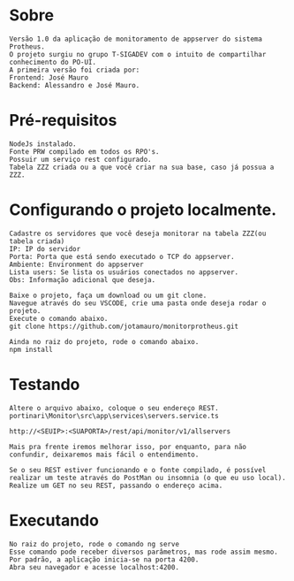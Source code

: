 # Sobre

    Versão 1.0 da aplicação de monitoramento de appserver do sistema Protheus.
    O projeto surgiu no grupo T-SIGADEV com o intuito de compartilhar conhecimento do PO-UI.
    A primeira versão foi criada por:
    Frontend: José Mauro
    Backend: Alessandro e José Mauro.

# Pré-requisitos

    NodeJs instalado.
    Fonte PRW compilado em todos os RPO's.
    Possuir um serviço rest configurado.
    Tabela ZZZ criada ou a que você criar na sua base, caso já possua a ZZZ.

# Configurando o projeto localmente.

    Cadastre os servidores que você deseja monitorar na tabela ZZZ(ou tabela criada)
    IP: IP do servidor
    Porta: Porta que está sendo executado o TCP do appserver.
    Ambiente: Environment do appserver
    Lista users: Se lista os usuários conectados no appserver.
    Obs: Informação adicional que deseja.

    Baixe o projeto, faça um download ou um git clone.
    Navegue através do seu VSCODE, crie uma pasta onde deseja rodar o projeto.
    Execute o comando abaixo.
    git clone https://github.com/jotamauro/monitorprotheus.git

    Ainda no raiz do projeto, rode o comando abaixo.
    npm install

# Testando

    Altere o arquivo abaixo, coloque o seu endereço REST.
    portinari\Monitor\src\app\services\servers.service.ts

    http://<SEUIP>:<SUAPORTA>/rest/api/monitor/v1/allservers

    Mais pra frente iremos melhorar isso, por enquanto, para não confundir, deixaremos mais fácil o entendimento.

    Se o seu REST estiver funcionando e o fonte compilado, é possível realizar um teste através do PostMan ou insomnia (o que eu uso local). Realize um GET no seu REST, passando o endereço acima.

# Executando

    No raiz do projeto, rode o comando ng serve
    Esse comando pode receber diversos parâmetros, mas rode assim mesmo.
    Por padrão, a aplicação inicia-se na porta 4200.
    Abra seu navegador e acesse localhost:4200.

